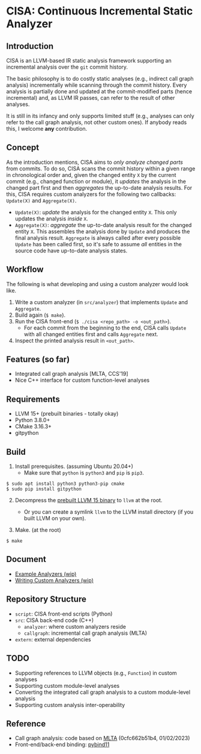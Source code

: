 # CISA: Continuous Incremental Static Analyzer

## Introduction

CISA is an LLVM-based IR static analysis framework supporting an incremental analysis over
the `git` commit history.

The basic philosophy is to do costly static analyses (e.g., indirect call graph
analysis) incrementally while scanning through the commit history. Every analysis is
partially done and updated at the commit-modified parts (hence incremental) and, as LLVM IR passes,
can refer to the result of other analyses.

It is still in its infancy and only supports limited stuff (e.g., analyses can only refer
to the call graph analysis, not other custom ones). If anybody reads this, 
I welcome **any** contribution.

## Concept

As the introduction mentions, CISA aims to _only analyze changed parts_ from commits. To do so, CISA scans the commit history within a given range in chronological order and, given the changed entity `X` by the current commit (e.g., changed function or module), it _updates_ the analysis in the changed part first and then _aggregates_ the up-to-date analysis results. For this, CISA requires custom analyzers for the following two callbacks: `Update(X)` and `Aggregate(X)`.

 * `Update(X)`: _update_ the analysis for the changed entity `X`. This only updates the analysis _inside_ `X`.
 * `Aggregate(X)`: _aggregate_ the up-to-date analysis result for the changed entity `X`. This assembles the analysis done by `Update` and produces the final analysis result. `Aggregate` is always called after every possible `Update` has been called first, so it's safe to assume _all_ entities in the source code have up-to-date analysis states.

## Workflow

The following is what developing and using a custom analyzer would look like.

 1. Write a custom analyzer (in `src/analyzer`) that implements `Update` and `Aggregate`.
 2. Build again (`$ make`).
 3. Run the CISA front-end (`$ ./cisa <repo_path> -o <out_path>`).
    * For each commit from the beginning to the end, CISA calls `Update` with all changed entities first and calls `Aggregate` next.
 4. Inspect the printed analysis result in `<out_path>`.

## Features (so far)

 * Integrated call graph analysis [MLTA, CCS'19]
 * Nice C++ interface for custom function-level analyses

## Requirements

 * LLVM 15+ (prebuilt binaries - totally okay)
 * Python 3.8.0+
 * CMake 3.16.3+
 * gitpython

## Build

 1. Install prerequisites. (assuming Ubuntu 20.04+)
    - Make sure that `python` is `python3` and `pip` is `pip3`.
```
$ sudo apt install python3 python3-pip cmake
$ sudo pip install gitpython
```
 
 2. Decompress the [prebuilt LLVM 15 binary](https://releases.llvm.org/download.html) to `llvm` at the root.
    - Or you can create a symlink `llvm` to the LLVM install directory (if you built LLVM on your own).

 3. Make. (at the root)
```
$ make
```

## Document 

 * [Example Analyzers (wip)]()
 * [Writing Custom Analyzers (wip)]()

## Repository Structure

 * `script`: CISA front-end scripts (Python)
 * `src`: CISA back-end code (C++)
   - `analyzer`: where custom analyzers reside 
   - `callgraph`: incremental call graph analysis (MLTA)
 * `extern`: external dependencies

## TODO

 * Supporting references to LLVM objects (e.g., `Function`) in custom analyses
 * Supporting custom module-level analyses
 * Converting the integrated call graph analysis to a custom module-level analysis
 * Supporting custom analysis inter-operability

## Reference

 * Call graph analysis: code based on [MLTA](https://github.com/umnsec/mlta)
   (0cfc662b51b4, 01/02/2023)
 * Front-end/back-end binding: [pybind11](https://github.com/pybind/pybind11)
